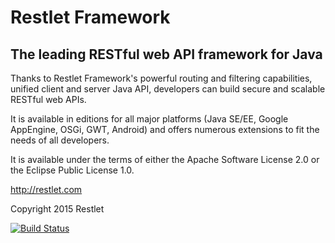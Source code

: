 # Restlet Framework

## The leading RESTful web API framework for Java

Thanks to Restlet Framework's powerful routing and filtering capabilities, unified client and server Java API, developers can build secure and scalable RESTful web APIs.

It is available in editions for all major platforms (Java SE/EE, Google AppEngine, OSGi, GWT, Android) and offers numerous extensions to fit the needs of all developers.

It is available under the terms of either the Apache Software License 2.0 or the Eclipse Public License 1.0.

http://restlet.com

Copyright 2015 Restlet

[![Build Status](https://travis-ci.org/restlet/restlet-framework-java.png?branch=master)](https://travis-ci.org/restlet/restlet-framework-java)
